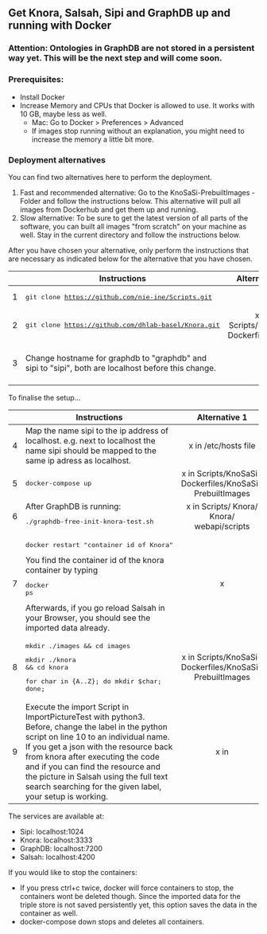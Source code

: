 ## Get Knora, Salsah, Sipi and GraphDB up and running with Docker

### Attention: Ontologies in GraphDB are not stored in a persistent way yet.  This will be the next step and will come soon.

### Prerequisites:
 - Install Docker
 - Increase Memory and CPUs that Docker is allowed to use. It works with 10 GB, maybe less as well.
	 - 	Mac: Go to Docker > Preferences > Advanced
	 - If images stop running without an explanation, you might need to increase the memory a little bit more.

### Deployment alternatives
You can find two alternatives here to perform the deployment.

1. Fast and recommended alternative: Go to the KnoSaSi-PrebuiltImages - Folder and follow the instructions below. This alternative will pull all images from Dockerhub and get them up and running.
2. Slow alternative: To be sure to get the latest version of all parts of the software, you can built all images "from scratch" on your machine as well. Stay in the current directory and follow the instructions below.

After you have chosen your alternative, only perform the instructions that are necessary as indicated below for the alternative that you have chosen.

|   | Instructions   | Alternative 1| Alternative 2  |
|--:| ------------- |:-------------:| :-----:        |
| 1 | <pre>git clone https://github.com/nie-ine/Scripts.git | x | x |
| 2 | <pre>git clone https://github.com/dhlab-basel/Knora.git  | x in Scripts/KnoSaSi-Dockerfiles/Knora | x in Scripts/KnoSaSi-Dockerfiles/Knora |
| 3 | Change hostname for graphdb to "graphdb" and sipi to "sipi", both are localhost before this change.|  | x in Knora/webapi /src /main /resources /application.conf|

To finalise the setup...

|   | Instructions   | Alternative 1| Alternative 2  |
|--:| ------------- |:-------------:| :-----:        |
| 4 | Map the name sipi to the ip address of localhost. e.g. next to localhost the name sipi should be mapped to the same ip adress as localhost. | x in /etc/hosts file | x in /etc/hosts file|
| 5 | <pre>docker-compose up  | x in Scripts/KnoSaSi-Dockerfiles/KnoSaSi-PrebuiltImages | x in Scripts/KnoSaSi-Dockerfiles/ |
| 6 | After GraphDB is running: <pre>./graphdb-free-init-knora-test.sh | x in Scripts/ Knora/ Knora/ webapi/scripts | x in Scripts/ Knora/ Knora/ webapi/scripts |
| 7 | <pre>docker restart "container id of Knora"</pre> You find the container id of the knora container by typing <pre>docker ps</pre>Afterwards, if you go  reload Salsah in your Browser, you should see the imported data already.| x | x |
| 8 | <pre>mkdir ./images && cd images</pre><pre>mkdir ./knora && cd knora</pre><pre>for char in {A..Z}; do mkdir $char; done;</pre> | x in Scripts/KnoSaSi-Dockerfiles/KnoSaSi-PrebuiltImages | x in Scripts/KnoSaSi-Dockerfiles/Sipi |
| 9 | Execute the import Script in ImportPictureTest with python3. Before, change the label in the python script on line 10 to an individual name. If you get a json with the resource back from knora after executing the code and if you can find the resource and the picture in Salsah using the full text search searching for the given label, your setup is working. | x in  | x |

The services are available at:

 - Sipi: localhost:1024
 - Knora: localhost:3333
 - GraphDB: localhost:7200
 - Salsah: localhost:4200

 
If you would like to stop the containers:

 - If you press ctrl+c twice, docker will force containers to stop, the containers wont be deleted though. Since the imported data for the triple store is not saved persistently yet, this option saves the data in the container as well.
 - docker-compose down stops and deletes all containers.
